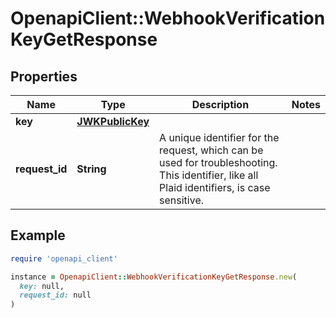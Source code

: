 # OpenapiClient::WebhookVerificationKeyGetResponse

## Properties

| Name | Type | Description | Notes |
| ---- | ---- | ----------- | ----- |
| **key** | [**JWKPublicKey**](JWKPublicKey.md) |  |  |
| **request_id** | **String** | A unique identifier for the request, which can be used for troubleshooting. This identifier, like all Plaid identifiers, is case sensitive. |  |

## Example

```ruby
require 'openapi_client'

instance = OpenapiClient::WebhookVerificationKeyGetResponse.new(
  key: null,
  request_id: null
)
```

